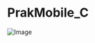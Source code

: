 ﻿# PrakMobile_C

![Image](https://github.com/user-attachments/assets/1b8dfcb9-00c8-4280-8a85-52202d092109)



